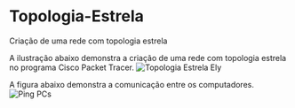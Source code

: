 # Topologia-Estrela
Criação de uma rede com topologia estrela

A ilustração abaixo demonstra a criação de uma rede com topologia estrela no programa Cisco Packet Tracer.
![Topologia Estrela Ely](https://github.com/user-attachments/assets/ec9af18d-9db0-411d-ade0-1b9fc4f63849)

A figura abaixo demonstra a comunicação entre os computadores.
![Ping PCs](https://github.com/user-attachments/assets/6b554739-a106-419e-bb58-7a00df788e41)

